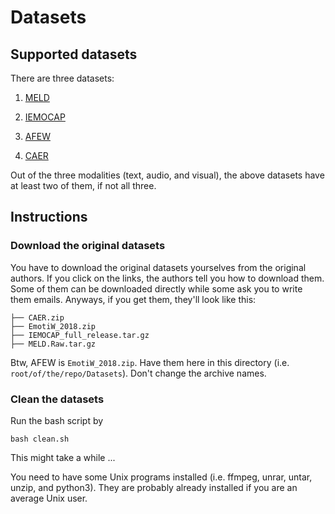# Datasets

## Supported datasets
There are three datasets:

1. [MELD](https://affective-meld.github.io/)

1. [IEMOCAP](https://sail.usc.edu/iemocap/)

1. [AFEW](https://cs.anu.edu.au/few/AFEW.html)

1. [CAER](https://caer-dataset.github.io/)

Out of the three modalities (text, audio, and visual), the above datasets have at least two of them, if not all three.

## Instructions

### Download the original datasets

You have to download the original datasets yourselves from the original authors. If you click on the links, the authors tell you how to download them. Some of them can be downloaded directly while some ask you to write them emails. Anyways, if you get them, they'll look like this:

```
├── CAER.zip
├── EmotiW_2018.zip
├── IEMOCAP_full_release.tar.gz
├── MELD.Raw.tar.gz
```
Btw, AFEW is `EmotiW_2018.zip`. Have them here in this directory (i.e. `root/of/the/repo/Datasets`). Don't change the archive names. 

### Clean the datasets

Run the bash script by

```
bash clean.sh
```
This might take a while ...

You need to have some Unix programs installed (i.e. ffmpeg, unrar, untar, unzip, and python3). They are probably already installed if you are an average Unix user.
